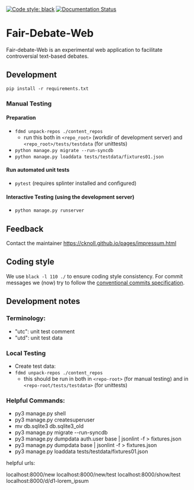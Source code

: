 
[![Code style: black](https://img.shields.io/badge/code%20style-black-000000.svg)](https://github.com/psf/black)
[![Documentation Status](https://readthedocs.org/projects/fair-debate-web/badge/?version=latest)](https://fair-debate-web.readthedocs.io/)

# Fair-Debate-Web

Fair-debate-Web is an experimental web application to facilitate controversial text-based debates.

## Development

`pip install -r requirements.txt`

### Manual Testing

#### Preparation

- `fdmd unpack-repos ./content_repos`
    - run this both in `<repo_root>` (workdir of development server) and `<repo_root>/tests/testdata` (for unittests)
- `python manage.py migrate --run-syncdb`
- `python manage.py loaddata tests/testdata/fixtures01.json`

#### Run automated unit tests

- `pytest` (requires splinter installed and configured)

#### Interactive Testing (using the development server)

- `python manage.py runserver`

## Feedback

Contact the maintainer <https://cknoll.github.io/pages/impressum.html>

## Coding style

We use `black -l 110 ./` to ensure coding style consistency. For commit messages we (now) try to follow the [conventional commits specification](https://www.conventionalcommits.org/en/).



## Development notes

### Terminology:

- "utc": unit test comment
- "utd": unit test data

### Local Testing

- Create test data:
- `fdmd unpack-repos ./content_repos`
    - this should be run in both in `<repo-root>` (for manual testing) and in `<repo-root/tests/testdata>` (for unittests)


### Helpful Commands:

- py3 manage.py shell
- py3 manage.py createsuperuser
- mv db.sqlite3 db.sqlite3_old
- py3 manage.py migrate --run-syncdb
- py3 manage.py dumpdata auth.user base | jsonlint -f > fixtures.json
- py3 manage.py dumpdata base | jsonlint -f > fixtures.json
- py3 manage.py loaddata tests/testdata/fixtures01.json


helpful urls:

localhost:8000/new
localhost:8000/new/test
localhost:8000/show/test
localhost:8000/d/d1-lorem_ipsum
